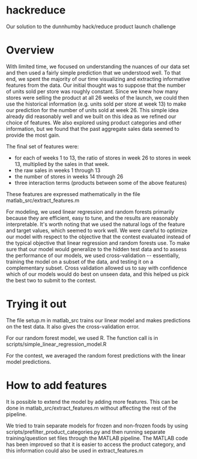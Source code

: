 hackreduce
==========
Our solution to the dunnhumby hack/reduce product launch challenge

Overview
=========
With limited time, we focused on understanding the nuances of our data set and 
then used a fairly simple prediction that we understood well.  To that end, 
we spent the majority of our time visualizing and extracting informative 
features from the data.  Our initial thought was to suppose that the number 
of units sold per store was roughly constant. Since we knew how many stores 
were selling the product at all 26 weeks of the launch, we could then use the 
historical information (e.g. units sold per store at week 13) to make our 
prediction for the number of units sold at week 26.  This simple idea already 
did reasonably well and we built on this idea as we refined our choice of 
features. We also explored using product categories and other information, 
but we found that the past aggregate sales data seemed to provide the most gain.

The final set of features were:
* for each of weeks 1 to 13, the ratio of stores in week 26 to stores in week 13, 
multiplied by the sales in that week. 
* the raw sales in weeks 1 through 13
* the number of stores in weeks 14 through 26
* three interaction terms (products between some of the above features)

These features are expressed mathematically in the file
matlab_src/extract_features.m

For modeling, we used linear regression and random forests primarily
because they are efficient, easy to tune, and the results are
reasonably interpretable. It's worth noting that we used the natural
logs of the feature and target values, which seemed to work well. We
were careful to optimize our model with respect to the objective that
the contest evaluated instead of the typical objective that linear
regression and random forests use.  To make sure that our model would
generalize to the hidden test data and to assess the performance of
our models, we used cross-validation -- essentially, training the
model on a subset of the data, and testing it on a complementary
subset.  Cross validation allowed us to say with confidence which of
our models would do best on unseen data, and this helped us pick the
best two to submit to the contest.

Trying it out
=============
The file setup.m in matlab_src trains our linear model and makes 
predictions on the test data.  It also gives the cross-validation error.

For our random forest model, we used R.  The function call
is in scripts/simple_linear_regression_model.R

For the contest, we averaged the random forest predictions with the linear
model predictions.

How to add features
=============
It is possible to extend the model by adding more features. This can
be done in matlab_src/extract_features.m without affecting the rest of
the pipeline.

We tried to train separate models for frozen and non-frozen foods by
using scripts/prefilter_product_categories.py and then running
separate training/question set files through the MATLAB pipeline. The
MATLAB code has been improved so that it is easier to access the
product category, and this information could also be used in extract_features.m
